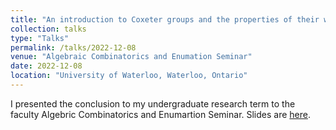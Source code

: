 ```yaml
---
title: "An introduction to Coxeter groups and the properties of their weak order"
collection: talks
type: "Talks"
permalink: /talks/2022-12-08
venue: "Algebraic Combinatorics and Enumation Seminar"
date: 2022-12-08
location: "University of Waterloo, Waterloo, Ontario"
---
```


I presented the conclusion to my undergraduate research term to the faculty Algebric Combinatorics and Enumartion Seminar. Slides are [here](kimiashaban.github.io/files/2022-12-08.pdf). 